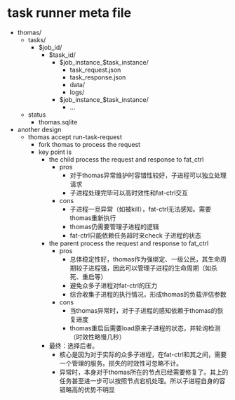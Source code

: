 # task runner meta file
* thomas/
  * tasks/
    * $job_id/
      * $task_id/
        * $job_instance_$task_instance/
          * task_request.json
          * task_response.json
          * data/
          * logs/
        * $job_instance_$task_instance/
          * ...
  * status
    * thomas.sqlite
* another design
  * thomas accept run-task-request
    * fork thomas to process the request
    * key point is 
      * the child process the request and response to fat_ctrl
        * pros
          * 对于thomas异常维护时容错性较好，子进程可以独立处理请求
          * 子进程处理完毕可以高时效性和fat-ctrl交互
        * cons
          * 子进程一旦异常（如被kill），fat-ctrl无法感知。需要thomas重新执行
          * thomas仍需要管理子进程的逻辑
          * fat-ctrl只能依赖任务超时来check 子进程的状态
      * the parent process the request and response to fat_ctrl
        * pros
          * 总体稳定性好，thomas作为强绑定、一级公民，其生命周期较子进程强，因此可以管理子进程的生命周期（如杀死、重启等）
          * 避免众多子进程对fat-ctrl的压力
          * 综合收集子进程的执行情况，形成thomas的负载评估参数
        * cons
          * 当thomas异常时，对于子进程的感知依赖于thomas的恢复进度
          * thomas重启后需要load原来子进程的状态，并轮询检测（时效性略慢几秒）
      * 最终：选择后者。
        * 核心是因为对于实际的众多子进程，在fat-ctrl和其之间，需要一个管理的服务。损失的时效性可忽略不计。
        * 异常时，本身对于thomas所在的节点已经需要修复了。其上的任务甚至进一步可以按照节点宕机处理。所以子进程自身的容错略高的优势不明显